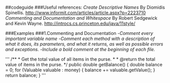 ##codeguide
###Useful references:
*Create Descriptive Names* By Diomidis Spinellis.
http://www.informit.com/articles/article.aspx?p=2223710
*Commenting and Documentation and Whitespace* By Robert Sedgewick and Kevin Wayne.
http://introcs.cs.princeton.edu/java/11style/


###Examples
###1.Commenting and Documentation 
-*Comment every important variable name*
-*Comment each method with a description of what it does, its parameters, and what it returns, as well as possible errors and exceptions.*
-*Include a bold comment at the beginning of each file.*

'''	/**
	 * Get the total value of all items in the purse.
	 	 * 
		 	 * @return the total value of items in the purse.
			 	 */
				 	public double getBalance() {
							double balance = 0;
									for (Valuable valuable : money) {
												balance += valuable.getValue();
														}
																return balance;
																	} '''


